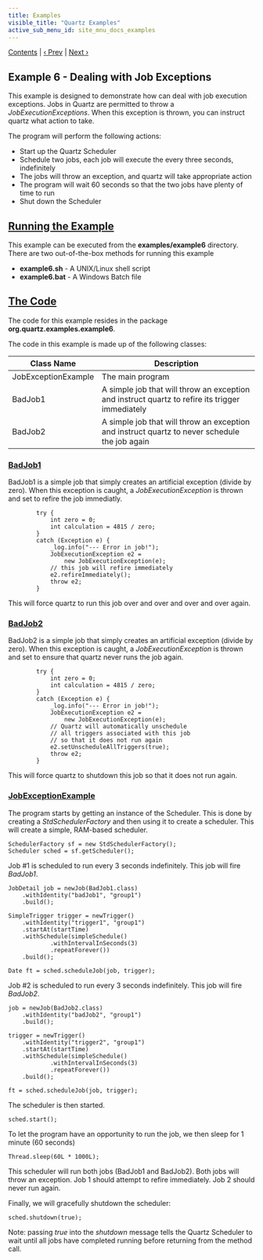 ```yaml
---
title: Examples
visible_title: "Quartz Examples"
active_sub_menu_id: site_mnu_docs_examples
---
```

<div class="secNavPanel">
          <a href=".">Contents</a> |
	  <a href="Example5.html">&lsaquo;&nbsp;Prev</a> |
          <a href="Example14.html">Next&nbsp;&rsaquo;</a>
</div>

## Example 6 - Dealing with Job Exceptions

This example is designed to demonstrate how can deal with job execution exceptions.   Jobs in Quartz are permitted
to throw a *JobExecutionExceptions*.   When this exception is thrown, you can instruct quartz what action to take.

The program will perform the following actions:


+ Start up the Quartz Scheduler
+ Schedule two jobs, each job will execute the every three seconds, indefinitely
+ The jobs will throw an exception, and quartz will take appropriate action
+ The program will wait 60 seconds so that the two jobs have plenty of time to run
+ Shut down the Scheduler



## [Running the Example](#Example6-RunningtheExample)
This example can be executed from the **examples/example6** directory.   There are two out-of-the-box methods for running this example


+ **example6.sh** - A UNIX/Linux shell script
+ **example6.bat** - A Windows Batch file



## [The Code](#Example6-TheCode)

The code for this example resides in the package **org.quartz.examples.example6**.   

The code in this example is made up of the following classes:

<table><thead>
<tr>
<th> Class Name </th>
<th> Description</th>
</tr>
</thead>

<tbody>
<tr>
<td> JobExceptionExample </td>
<td> The main program</td>
</tr>
<tr>
<td> BadJob1 </td>
<td> A simple job that will throw an exception and instruct quartz to refire its trigger immediately</td>
</tr>
<tr>

<td> BadJob2 </td>
<td> A simple job that will throw an exception and instruct quartz to never schedule the job again</td>
</tr>
</tbody></table>

### [BadJob1](#Example6-BadJob1)

BadJob1 is a simple job that simply creates an artificial exception (divide by zero).   When this exception is caught, a *JobExecutionException* is thrown and set to refire the job immediatly.

<pre class="prettyprint highlight"><code class="language-java" data-lang="java">        try {
            int zero = 0;
            int calculation = 4815 / zero;
        }
        catch (Exception e) {
        	_log.info("--- Error in job!");
        	JobExecutionException e2 =
        		new JobExecutionException(e);
        	// this job will refire immediately
        	e2.refireImmediately();
        	throw e2;
        }
</code></pre>


This will force quartz to run this job over and over and over and over again.

### [BadJob2](#Example6-BadJob2)

BadJob2 is a simple job that simply creates an artificial exception (divide by zero).   When this exception is caught, a *JobExecutionException* is thrown and set to ensure that quartz never runs the job again.


<pre class="prettyprint highlight"><code class="language-java" data-lang="java">        try {
            int zero = 0;
            int calculation = 4815 / zero;
        }
        catch (Exception e) {
        	_log.info("--- Error in job!");
        	JobExecutionException e2 =
        		new JobExecutionException(e);
        	// Quartz will automatically unschedule
        	// all triggers associated with this job
        	// so that it does not run again
        	e2.setUnscheduleAllTriggers(true);
        	throw e2;
        }
</code></pre>


This will force quartz to shutdown this job so that it does not run again.

### [JobExceptionExample](#Example6-JobExceptionExample)

The program starts by getting an instance of the Scheduler.  This is done by creating a *StdSchedulerFactory* and then using it to create a scheduler.   This will create a simple, RAM-based scheduler.


<pre class="prettyprint highlight"><code class="language-java" data-lang="java">SchedulerFactory sf = new StdSchedulerFactory();
Scheduler sched = sf.getScheduler();
</code></pre>


Job #1 is scheduled to run every 3 seconds indefinitely.   This job will fire *BadJob1*.

<pre class="prettyprint highlight"><code class="language-java" data-lang="java">JobDetail job = newJob(BadJob1.class)
    .withIdentity("badJob1", "group1")
    .build();

SimpleTrigger trigger = newTrigger()
    .withIdentity("trigger1", "group1")
    .startAt(startTime)
    .withSchedule(simpleSchedule()
            .withIntervalInSeconds(3)
            .repeatForever())
    .build();

Date ft = sched.scheduleJob(job, trigger);
</code></pre>


Job #2 is scheduled to run every 3 seconds indefinitely.   This job will fire *BadJob2*.

<pre class="prettyprint highlight"><code class="language-java" data-lang="java">job = newJob(BadJob2.class)
    .withIdentity("badJob2", "group1")
    .build();

trigger = newTrigger()
    .withIdentity("trigger2", "group1")
    .startAt(startTime)
    .withSchedule(simpleSchedule()
            .withIntervalInSeconds(3)
            .repeatForever())
    .build();

ft = sched.scheduleJob(job, trigger);
</code></pre>



The scheduler is then started.


<pre class="prettyprint highlight"><code class="language-java" data-lang="java">sched.start();
</code></pre>


To let the program have an opportunity to run the job, we then sleep for 1 minute (60 seconds)

<pre class="prettyprint highlight"><code class="language-java" data-lang="java">Thread.sleep(60L * 1000L);
</code></pre>


This scheduler will run both jobs (BadJob1 and BadJob2).   Both jobs will throw an exception.   Job 1 should attempt to refire immediately.  Job 2 should never run again.

Finally, we will gracefully shutdown the scheduler:

<pre class="prettyprint highlight"><code class="language-java" data-lang="java">sched.shutdown(true);
</code></pre>


Note:  passing *true* into the *shutdown* message tells the Quartz Scheduler to wait until all jobs have completed running before returning from the method call.
